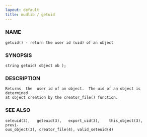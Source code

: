 ```yaml
---
layout: default
title: mudlib / getuid
---
```






### NAME
    getuid() - return the user id (uid) of an object


### SYNOPSIS
    string getuid( object ob );


### DESCRIPTION
    Returns  the  user id of an object.  The uid of an object is determined
    at object creation by the creator_file() function.


### SEE ALSO
    seteuid(3),   geteuid(3),   export_uid(3),    this_object(3),    previ‐
    ous_object(3), creator_file(4), valid_seteuid(4)



